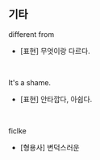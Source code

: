 ## 기타

different from
- [표현] 무엇이랑 다르다.

<br>

It's a shame.
- [표현] 안타깝다, 아쉽다.

<br>

ficlke
- [형용사] 변덕스러운
